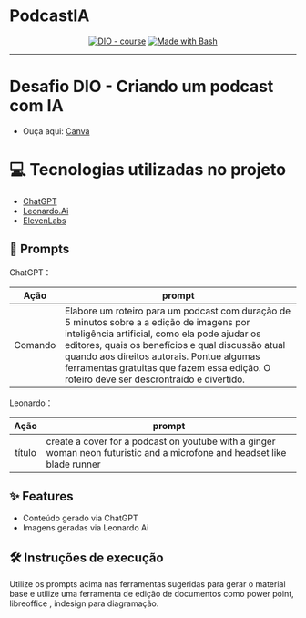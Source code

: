# PodcastIA

<p align="center">
   </p>


<p align="center">
<a href="https://dio.me/"><img src="https://img.shields.io/badge/DIO-Course-28DA77?logo=youtube" alt="DIO - course"></a>
<a href="https://www.gnu.org/software/bash/" title="Go to Bash homepage"><img src="https://img.shields.io/badge/Prompt-Project-blue?logo=gnu-bash&amp;logoColor=white" alt="Made with Bash"></a></p>

-------


</p>

# Desafio DIO - Criando um podcast com IA

- Ouça aqui: [Canva](https://www.canva.com/design/DAGK8TCVFiY/aA3tFFsr1RPeyviyiJxmCQ/watch?utm_content=DAGK8TCVFiY&utm_campaign=designshare&utm_medium=link&utm_source=editor) 

# 💻 Tecnologias utilizadas no projeto

- [ChatGPT](https://chat.openai.com/) 
- [Leonardo.Ai](https://leonardo.ai/)
- [ElevenLabs](https://elevenlabs.io/)

## 🧠 Prompts


ChatGPT：

|   Ação   | prompt                                                                                                                                                                                                                                                                         |
| :------: | ------------------------------------------------------------------------------------------------------------------------------------------------------------------------------------------------------------------------------------------------------------------------------ |
|  Comando  | Elabore um roteiro para um podcast com duração de 5 minutos sobre a a edição de imagens por inteligência artificial, como ela pode ajudar os editores, quais os benefícios e qual discussão atual quando aos direitos autorais. Pontue algumas ferramentas gratuitas que fazem essa edição. O roteiro deve ser descrontraído e divertido.                                                   |


Leonardo：

|  Ação  | prompt                                                                                 |
| :----: | -------------------------------------------------------------------------------------- |
| título | create a cover for a podcast on youtube with a ginger woman neon futuristic and a microfone and headset like blade runner|

## ✨ Features

- Conteúdo gerado via ChatGPT
- Imagens geradas via Leonardo Ai

## 🛠️ Instruções de execução

Utilize os prompts acima nas ferramentas sugeridas para gerar o material base e utilize uma ferramenta de edição de documentos como power point, libreoffice , indesign para diagramação.


<br/><br/>
<p>
